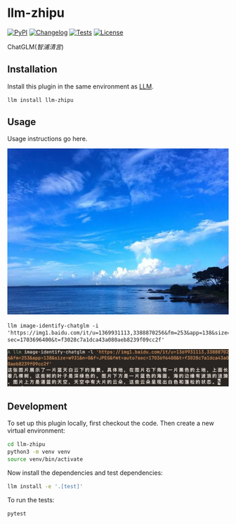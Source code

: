 # llm-zhipu

[![PyPI](https://img.shields.io/pypi/v/llm-zhipu.svg)](https://pypi.org/project/llm-zhipu/)
[![Changelog](https://img.shields.io/github/v/release/noahlias/llm-zhipu?include_prereleases&label=changelog)](https://github.com/noahlias/llm-zhipu/releases)
[![Tests](https://github.com/noahlias/llm-zhipu/actions/workflows/test.yml/badge.svg)](https://github.com/noahlias/llm-zhipu/actions/workflows/test.yml)
[![License](https://img.shields.io/badge/license-Apache%202.0-blue.svg)](https://github.com/noahlias/llm-zhipu/blob/main/LICENSE)

ChatGLM(_智浦清言_)

## Installation

Install this plugin in the same environment as [LLM](https://llm.datasette.io/).

```bash
llm install llm-zhipu
```

## Usage

Usage instructions go here.

![example](./assets/example.webp)

```
llm image-identify-chatglm -i 'https://img1.baidu.com/it/u=1369931113,3388870256&fm=253&app=138&size=w931&n=0&f=JPEG&fmt=auto?sec=1703696400&t=f3028c7a1dca43a080aeb8239f09cc2f'
```

![output](./assets/output.jpg)

## Development

To set up this plugin locally, first checkout the code. Then create a new virtual environment:

```bash
cd llm-zhipu
python3 -m venv venv
source venv/bin/activate
```

Now install the dependencies and test dependencies:

```bash
llm install -e '.[test]'
```

To run the tests:

```bash
pytest
```
